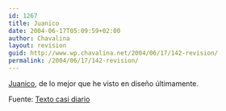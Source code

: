 ```yaml
---
id: 1267
title: Juanico
date: 2004-06-17T05:09:59+02:00
author: Chavalina
layout: revision
guid: http://www.wp.chavalina.net/2004/06/17/142-revision/
permalink: /2004/06/17/142-revision/
---
```

<a href=http://www.juanico.net/index.htm target=&prime;_blank&prime;>Juanico</a>, de lo mejor que he visto en diseño últimamente.

<p class="cita">
  Fuente: <a href=http://www.gistain.net/ target=&prime;_blank&prime;>Texto casi diario</a>
</p>